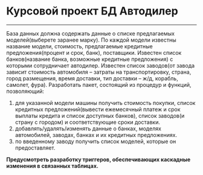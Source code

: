 # Курсовой проект БД Автодилер
___
База данных должна содержать данные о списке предлагаемых моделей(выберете заранее марку). По каждой модели известны название модели, стоимость, предлагаемые кредитные предложения(процент и срок, банк), поставщики. Известен список банков(название банка, возможные кредитные предложения) с которыми сотрудничает автодилер. Известен список заводов(от завода зависит стоимость автомобиля – затраты на транспортировку, страна, город размещения, время доставки, тип доставки – ж/д, корабль, самолет, фура). Разработать пакет, состоящий из процедур и функций, позволяющий:
1. для указанной модели машины получить стоимость покупки, список кредитных предложений(вывести ежемесячный платеж и срок выплаты кредита и список доступных банков), список заводов(и страну с городом) и соответствующие сроки доставки.
2. добавлять/удалять/изменять данные о банках, моделях автомобилей, заводах, банках и их кредитных предложениях.
3. по введенному заводу получить список моделей, которые он предоставляет.

**Предусмотреть разработку триггеров, обеспечивающих каскадные изменения в связанных таблицах.**

